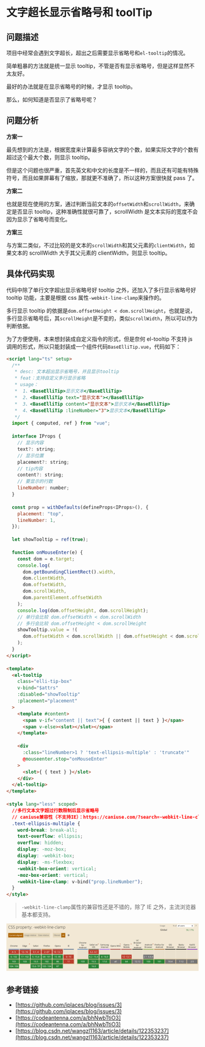 # 文字超长显示省略号和 toolTip

## 问题描述

项目中经常会遇到文字超长，超出之后需要显示省略号和`el-tooltip`的情况。

简单粗暴的方法就是统一显示 tooltip，不管是否有显示省略号，但是这样显然不太友好。

最好的办法就是在显示省略号的时候，才显示 tooltip。

那么，如何知道是否显示了省略号呢？

## 问题分析

**方案一**

最先想到的方法是，根据宽度来计算最多容纳文字的个数，如果实际文字的个数有超过这个最大个数，则显示 tooltip。

但是这个问题也很严重，首先英文和中文的长度是不一样的，而且还有可能有特殊符号，而且如果屏幕有了缩放，那就更不准确了，所以这种方案很快就 pass 了。

**方案二**

也就是现在使用的方案，通过判断当前文本的`offsetWidth`和`scrollWidth`，来确定是否显示 tooltip，这种准确性就很可靠了，scrollWidth 是文本实际的宽度不会因为显示了省略号而变化。

**方案三**

与方案二类似，不过比较的是文本的`scrollWidth`和其父元素的`clientWidth`，如果文本的 scrollWidth 大于其父元素的 clientWidth，则显示 tooltip。

## 具体代码实现

代码中除了单行文字超出显示省略号好 tooltip 之外，还加入了多行显示省略号好 tooltip 功能，主要是根据 css 属性`-webkit-line-clamp`来操作的。

多行显示 tooltip 的依据是`dom.offsetHeight < dom.scrollHeight`，也就是说，多行显示省略号后，其`scrollHeight`是不变的，类似`scrollWidth`，所以可以作为判断依据。

为了方便使用，本来想封装成自定义指令的形式，但是奈何 el-tooltip 不支持 js 调用的形式，所以只能封装成一个组件代码`BaseElliTip.vue`，代码如下：

```html
<script lang="ts" setup>
  /**
   * desc: 文本超出显示省略号，并且显示tooltip
   * feat：支持自定义多行显示省略
   * usage：
   *  1、<BaseElliTip>显示文本</BaseElliTip>
   *  2、<BaseElliTip text="显示文本"></BaseElliTip>
   *  3、<BaseElliTip content="显示文本">显示文本</BaseElliTip>
   *  4、<BaseElliTip :lineNumber="3">显示文本</BaseElliTip>
   */
  import { computed, ref } from "vue";

  interface IProps {
    // 显示内容
    text?: string;
    // 显示位置
    placement?: string;
    // tip内容
    content?: string;
    // 要显示的行数
    lineNumber: number;
  }

  const prop = withDefaults(defineProps<IProps>(), {
    placement: "top",
    lineNumber: 1,
  });

  let showTooltip = ref(true);

  function onMouseEnter(e) {
    const dom = e.target;
    console.log(
      dom.getBoundingClientRect().width,
      dom.clientWidth,
      dom.offsetWidth,
      dom.scrollWidth,
      dom.parentElement.offsetWidth
    );
    console.log(dom.offsetHeight, dom.scrollHeight);
    // 单行会比较 dom.offsetWidth < dom.scrollWidth
    // 多行会比较 dom.offsetHeight < dom.scrollHeight
    showTooltip.value = !(
      dom.offsetWidth < dom.scrollWidth || dom.offsetHeight < dom.scrollHeight
    );
  }
</script>

<template>
  <el-tooltip
    class="elli-tip-box"
    v-bind="$attrs"
    :disabled="showTooltip"
    :placement="placement"
  >
    <template #content>
      <span v-if="content || text">{ { content || text } }</span>
      <span v-else><slot></slot></span>
    </template>

    <div
      :class="lineNumber>1 ? 'text-ellipsis-multiple' : 'truncate'"
      @mouseenter.stop="onMouseEnter"
    >
      <slot>{ { text } }</slot>
    </div>
  </el-tooltip>
</template>

<style lang="less" scoped>
  //多行文本文字超过行数限制后显示省略号
  // caniuse兼容性（不支持IE）：https://caniuse.com/?search=-webkit-line-clamp
  .text-ellipsis-multiple {
    word-break: break-all;
    text-overflow: ellipsis;
    overflow: hidden;
    display: -moz-box;
    display: -webkit-box;
    display: -ms-flexbox;
    -webkit-box-orient: vertical;
    -moz-box-orient: vertical;
    -webkit-line-clamp: v-bind("prop.lineNumber");
  }
</style>
```

> `-webkit-line-clamp`属性的兼容性还是不错的，除了 IE 之外，主流浏览器基本都支持。

![](./images/image_MMV9gSMLI_.png)

## 参考链接

- [https://github.com/iplaces/blog/issues/3](https://github.com/iplaces/blog/issues/3)
- [https://codeantenna.com/a/bhNwbTtiO3](https://codeantenna.com/a/bhNwbTtiO3)
- [https://blog.csdn.net/wangzl1163/article/details/122353237](https://blog.csdn.net/wangzl1163/article/details/122353237)
